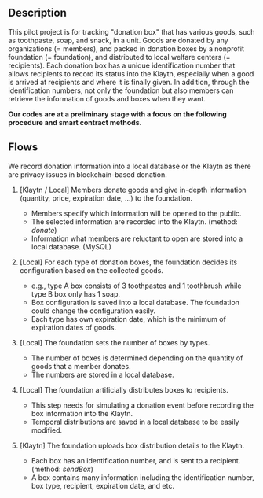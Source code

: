 ## Description

This pilot project is for tracking "donation box" that has various goods, such as toothpaste, soap, and snack, in a unit. Goods are donated by any organizations (= members), and packed in donation boxes by a nonprofit foundation (= foundation), and distributed to local welfare centers (= recipients). Each donation box has a unique identification number that allows recipients to record its status into the Klaytn, especially when a good is arrived at recipients and where it is finally given. In addition, through the identification numbers, not only the foundation but also members can retrieve the information of goods and boxes when they want. 

**Our codes are at a preliminary stage with a focus on the following procedure and smart contract methods.**

## Flows

We record donation information into a local database or the Klaytn as there are privacy issues in blockchain-based donation.

1. [Klaytn / Local] Members donate goods and give in-depth information (quantity, price, expiration date, ...) to the foundation.
    - Members specify which information will be opened to the public.
    - The selected information are recorded into the Klaytn. (method: *donate*)
    - Information what members are reluctant to open are stored into a local database. (MySQL)
    
2. [Local] For each type of donation boxes, the foundation decides its configuration based on the collected goods.
    - e.g., type A box consists of 3 toothpastes and 1 toothbrush while type B box only has 1 soap. 
    - Box configuration is saved into a local database. The foundation could change the configuration easily. 
    - Each type has own expiration date, which is the minimum of expiration dates of goods. 
    
3. [Local] The foundation sets the number of boxes by types.
    - The number of boxes is determined depending on the quantity of goods that a member donates.
    - The numbers are stored in a local database. 
    
4. [Local] The foundation artificially distributes boxes to recipients.
    - This step needs for simulating a donation event before recording the box information into the Klaytn.
    - Temporal distributions are saved in a local database to be easily modified.
    
5. [Klaytn] The foundation uploads box distribution details to the Klaytn. 
    - Each box has an identification number, and is sent to a recipient. (method: *sendBox*)
    - A box contains many information including the identification number, box type, recipient, expiration date, and etc.
    
